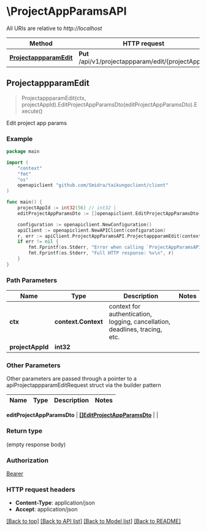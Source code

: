 # \ProjectAppParamsAPI

All URIs are relative to *http://localhost*

Method | HTTP request | Description
------------- | ------------- | -------------
[**ProjectappparamEdit**](ProjectAppParamsAPI.md#ProjectappparamEdit) | **Put** /api/v1/projectappparam/edit/{projectAppId} | Edit project app params



## ProjectappparamEdit

> ProjectappparamEdit(ctx, projectAppId).EditProjectAppParamsDto(editProjectAppParamsDto).Execute()

Edit project app params

### Example

```go
package main

import (
    "context"
    "fmt"
    "os"
    openapiclient "github.com/Smidra/taikungoclient/client"
)

func main() {
    projectAppId := int32(56) // int32 | 
    editProjectAppParamsDto := []openapiclient.EditProjectAppParamsDto{*openapiclient.NewEditProjectAppParamsDto()} // []EditProjectAppParamsDto |  (optional)

    configuration := openapiclient.NewConfiguration()
    apiClient := openapiclient.NewAPIClient(configuration)
    r, err := apiClient.ProjectAppParamsAPI.ProjectappparamEdit(context.Background(), projectAppId).EditProjectAppParamsDto(editProjectAppParamsDto).Execute()
    if err != nil {
        fmt.Fprintf(os.Stderr, "Error when calling `ProjectAppParamsAPI.ProjectappparamEdit``: %v\n", err)
        fmt.Fprintf(os.Stderr, "Full HTTP response: %v\n", r)
    }
}
```

### Path Parameters


Name | Type | Description  | Notes
------------- | ------------- | ------------- | -------------
**ctx** | **context.Context** | context for authentication, logging, cancellation, deadlines, tracing, etc.
**projectAppId** | **int32** |  | 

### Other Parameters

Other parameters are passed through a pointer to a apiProjectappparamEditRequest struct via the builder pattern


Name | Type | Description  | Notes
------------- | ------------- | ------------- | -------------

 **editProjectAppParamsDto** | [**[]EditProjectAppParamsDto**](EditProjectAppParamsDto.md) |  | 

### Return type

 (empty response body)

### Authorization

[Bearer](../README.md#Bearer)

### HTTP request headers

- **Content-Type**: application/json
- **Accept**: application/json

[[Back to top]](#) [[Back to API list]](../README.md#documentation-for-api-endpoints)
[[Back to Model list]](../README.md#documentation-for-models)
[[Back to README]](../README.md)

